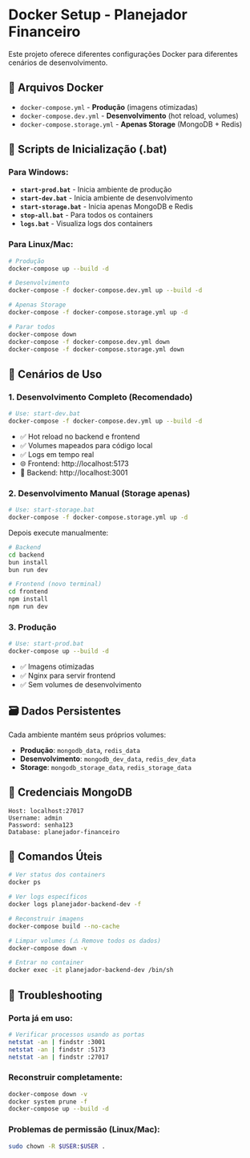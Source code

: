 # Docker Setup - Planejador Financeiro

Este projeto oferece diferentes configurações Docker para diferentes cenários de desenvolvimento.

## 📁 Arquivos Docker

- `docker-compose.yml` - **Produção** (imagens otimizadas)
- `docker-compose.dev.yml` - **Desenvolvimento** (hot reload, volumes)
- `docker-compose.storage.yml` - **Apenas Storage** (MongoDB + Redis)

## 🚀 Scripts de Inicialização (.bat)

### Para Windows:

- **`start-prod.bat`** - Inicia ambiente de produção
- **`start-dev.bat`** - Inicia ambiente de desenvolvimento
- **`start-storage.bat`** - Inicia apenas MongoDB e Redis
- **`stop-all.bat`** - Para todos os containers
- **`logs.bat`** - Visualiza logs dos containers

### Para Linux/Mac:
```bash
# Produção
docker-compose up --build -d

# Desenvolvimento
docker-compose -f docker-compose.dev.yml up --build -d

# Apenas Storage
docker-compose -f docker-compose.storage.yml up -d

# Parar todos
docker-compose down
docker-compose -f docker-compose.dev.yml down
docker-compose -f docker-compose.storage.yml down
```

## 🔧 Cenários de Uso

### 1. **Desenvolvimento Completo (Recomendado)**
```bash
# Use: start-dev.bat
docker-compose -f docker-compose.dev.yml up --build -d
```
- ✅ Hot reload no backend e frontend
- ✅ Volumes mapeados para código local
- ✅ Logs em tempo real
- 🌐 Frontend: http://localhost:5173
- 🔌 Backend: http://localhost:3001

### 2. **Desenvolvimento Manual (Storage apenas)**
```bash
# Use: start-storage.bat
docker-compose -f docker-compose.storage.yml up -d
```
Depois execute manualmente:
```bash
# Backend
cd backend
bun install
bun run dev

# Frontend (novo terminal)
cd frontend
npm install
npm run dev
```

### 3. **Produção**
```bash
# Use: start-prod.bat
docker-compose up --build -d
```
- ✅ Imagens otimizadas
- ✅ Nginx para servir frontend
- ✅ Sem volumes de desenvolvimento

## 🗃️ Dados Persistentes

Cada ambiente mantém seus próprios volumes:
- **Produção**: `mongodb_data`, `redis_data`
- **Desenvolvimento**: `mongodb_dev_data`, `redis_dev_data`
- **Storage**: `mongodb_storage_data`, `redis_storage_data`

## 🔐 Credenciais MongoDB

```
Host: localhost:27017
Username: admin
Password: senha123
Database: planejador-financeiro
```

## 🚨 Comandos Úteis

```bash
# Ver status dos containers
docker ps

# Ver logs específicos
docker logs planejador-backend-dev -f

# Reconstruir imagens
docker-compose build --no-cache

# Limpar volumes (⚠️ Remove todos os dados)
docker-compose down -v

# Entrar no container
docker exec -it planejador-backend-dev /bin/sh
```

## 🐛 Troubleshooting

### Porta já em uso:
```bash
# Verificar processos usando as portas
netstat -an | findstr :3001
netstat -an | findstr :5173
netstat -an | findstr :27017
```

### Reconstruir completamente:
```bash
docker-compose down -v
docker system prune -f
docker-compose up --build -d
```

### Problemas de permissão (Linux/Mac):
```bash
sudo chown -R $USER:$USER .
```